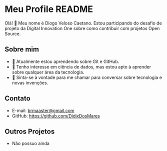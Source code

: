 # Meu Profile README

Olá! 👋 Meu nome é Diogo Veloso Caetano. Estou participando do desafio de projeto da Digital Innovation One sobre como contribuir com projetos Open Source.

## Sobre mim
- 🔭 Atualmente estou aprendendo sobre Git e GitHub.
- 🌱 Tenho interesse em ciência de dados, mas estou apto à aprender sobre qualquer área da tecnologia.
- 💬 Sinta-se à vontade para me chamar para conversar sobre tecnologia e novas invenções.

## Contato
- E-mail: brmaaster@gmail.com
- GitHub: https://github.com/DidixDosMares

## Outros Projetos
- Não possuo ainda
